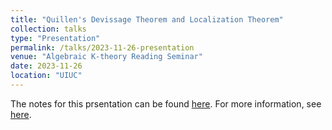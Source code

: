 ```yaml
---
title: "Quillen's Devissage Theorem and Localization Theorem"
collection: talks
type: "Presentation"
permalink: /talks/2023-11-26-presentation
venue: "Algebraic K-theory Reading Seminar"
date: 2023-11-26
location: "UIUC"
---
```


The notes for this prsentation can be found <a href = "../files/Quillen_Devissage_Theorem_and_Localization_Theorem.pdf">here</a>. For more information, see [here](https://jiantongliu.github.io/597K/). 
